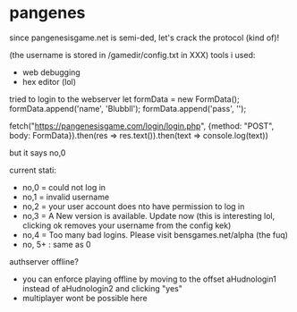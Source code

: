 # pangenes

since pangenesisgame.net is semi-ded, let's crack the protocol (kind of)!

(the username is stored in /gamedir/config.txt in <username>XXX</username>)
tools i used:

- web debugging
- hex editor (lol)

tried to login to the webserver
let formData = new FormData();
formData.append('name', 'Blubbll');
formData.append('pass', '');

fetch("https://pangenesisgame.com/login/login.php", {method: "POST", body: FormData}).then(res => res.text()).then(text => console.log(text))

but it says
no,0 

current stati:
-  no,0 = could not log in
-  no,1 = invalid username
-  no,2 = your user account does nto have permission to log in
-  no,3 = A New version is available. Update now (this is interesting lol, clicking ok removes your username from the config kek)
-  no,4 = Too many bad logins. Please visit bensgames.net/alpha (the fuq)
-  no, 5+ : same as 0

authserver offline?
- you can enforce playing offline by moving to the offset aHudnologin1 instead of aHudnologin2 and clicking "yes"
- multiplayer wont be possible here